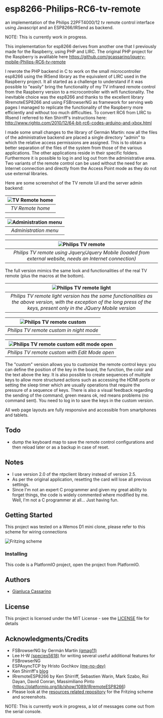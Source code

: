 # esp8266-Philips-RC6-tv-remote
an implementation of the Philips 22PFT4000/12 tv remote control interface using Javascript and an ESP8266/IRSend as backend.

NOTE: This is currently work in progress.

This implementation for esp8266 derives from another one that I previously made for the Raspberry, using PHP and LIRC. The original PHP project for the Raspberry
is avalilable here https://github.com/gcassarino/jquery-mobile-Philips-RC6-tv-remote

I rewrote the PHP backend in C to work on the small microcontroller esp8266 using the IRSend library as the equivalent of LIRC used in the Raspberry project. It all started as a challenge to understand if it was possible to "easily" bring the functionality of my TV infrared remote control from the Raspberry version to a microcontroller with wifi functionality. The inevitable choice was the esp8266 and thanks to the excellent library IRremoteESP8266 and using FSBrowserNG as framework for serving web pages I managed to replicate the functionality of the Raspberry more efficiently and without too much difficulties. To convert RC6 from LIRC to IRsend I referred to Ken Shirriff's instructions here: http://www.righto.com/2010/12/64-bit-rc6-codes-arduino-and-xbox.html

I made some small changes to the library of Germán Martín: now all the files of the administrative backend are placed a single directory "admin" to which the relative access permissions are assigned. This is to obtain a better separation of the files of the system from those of the various applications. The other applications reside in their specific folders. Furthermore it is possible to log in and log out from the administrative area. Two variants of the remote control can be used without the need for an Internet connection and directly from the Access Point mode as they do not use external libraries.

Here are some screenshot of the TV remote UI and the server admin backend:

| ![TV Remote home](https://github.com/gcassarino/esp8266-Philips-RC6-tv-remote-resources/blob/master/TV-Remote-ESP8266-home.png) | 
|:--:| 
| *TV Remote home* |
 
| ![Administration menu](https://github.com/gcassarino/esp8266-Philips-RC6-tv-remote-resources/blob/master/ESP8266-admin-home.png) | 
|:--:| 
| *Administration menu* |

| ![Philips TV remote](https://github.com/gcassarino/esp8266-Philips-RC6-tv-remote-resources/blob/master/Philips-TV-Remote-22PFT4000_12-full.png) | 
|:--:|
| *Philips TV remote using Jquery/Jquery Mobile (loaded from external website, needs an Internet connection)* |

The full version mimics the same look and functionalities of the real TV remote (plus the macros at the bottom).



| ![Philips TV remote light](https://github.com/gcassarino/esp8266-Philips-RC6-tv-remote-resources/blob/master/Philips-TV-Remote-light.png) | 
|:--:|
| *Philips TV remote light version has the same functionalities as the above version, with the exception of the long press of the keys, present only in the JQuery Mobile version* |

| ![Philips TV remote custom](https://github.com/gcassarino/esp8266-Philips-RC6-tv-remote-resources/blob/master/Philips-TV-Remote-custom-night-mode.png) | 
|:--:|
| *Philips TV remote custom in night mode* |

| ![Philips TV remote custom edit mode open](https://github.com/gcassarino/esp8266-Philips-RC6-tv-remote-resources/blob/master/Philips-TV-Remote-custom-edit-mode.png) | 
|:--:|
| *Philips TV remote custom with Edit Mode open* |

The "custom" version allows you to customize the remote control keys: you can define the position of the key in the board, the function, the color and the text above the key. It is also possible to create sequences of multiple keys to allow more structured actions such as accessing the HDMI ports or setting the sleep timer which are usually operations that require the pressure of a sequence of keys. There is also a visual feedback regarding the sending of the command, green means ok, red means problems (no command sent). You need to log in to save the keys in the custom version.

All web page layouts are fully responsive and accessible from smartphones and tablets.

## Todo
- dump the keyboard map to save the remote control configurations and then reload later or as a backup in case of reset.

## Notes
- I use version 2.0 of the ntpclient library instead of version 2.5.
- As per the original application, resetting the card will lose all previous settings.
- Since I'm not an expert C programmer and given my great ability to forget things, the code is widely commented where modified by me. Well, I'm not a C programmer at all... Just having fun.


## Getting Started

This project was tested on a Wemos D1 mini clone, please refer to this scheme for wiring connections

![Fritzing scheme](https://github.com/gcassarino/esp8266-Philips-RC6-tv-remote-resources/blob/master/esp8266-Philips-RC6-tv-remote_schem.png)


### Installing

This code is a PlatformIO project, open the project from PlatformIO.


## Authors

* [Gianluca Cassarino](https://github.com/gcassarino)


## License

This project is licensed under the MIT License - see the [LICENSE](LICENSE) file for details

## Acknowledgments/Credits

* FSBrowserNG by Germán Martín [(gmag11)](https://github.com/gmag11)
* Lee H-W [(species5618)](https://github.com/species5618) for writing several useful additional features for FSBrowserNG
* ESPAsyncTCP by Hristo Gochkov [(me-no-dev)](https://github.com/me-no-dev)
* Ken Shirriff's [blog](http://www.righto.com/)
* IRremoteESP8266 by Ken Shirriff, Sebastien Warin, Mark Szabo, Roi Dayan, David Conran, Massimiliano Pinto (https://platformio.org/lib/show/1089/IRremoteESP8266)
* Please look at the [resources related repository](https://github.com/gcassarino/esp8266-Philips-RC6-tv-remote-resources) for the Fritzing scheme and screenshots.

NOTE: This is currently work in progress, a lot of messages come out from the serial console.
